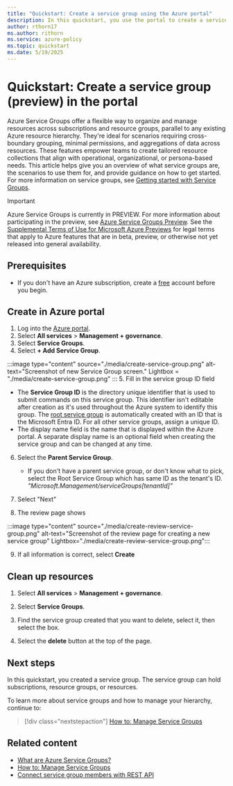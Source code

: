 ```yaml
---
title: "Quickstart: Create a service group using the Azure portal"
description: In this quickstart, you use the portal to create a service group to organize your resources.
author: rthorn17
ms.author: rithorn
ms.service: azure-policy
ms.topic: quickstart  
ms.date: 5/19/2025
---
```



# Quickstart: Create a service group (preview) in the portal
 
Azure Service Groups offer a flexible way to organize and manage resources across subscriptions and resource groups, parallel to any existing Azure resource hierarchy. They're ideal for scenarios requiring cross-boundary grouping, minimal permissions, and aggregations of data across resources. These features empower teams to create tailored resource collections that align with operational, organizational, or persona-based needs. This article helps give you an overview of what service groups are, the scenarios to use them for, and provide guidance on how to get started. For more information on service groups, see [Getting started with Service Groups](overview.md).

> [!IMPORTANT]
> Azure Service Groups is currently in PREVIEW. 
> For more information about participating in the preview, see [Azure Service Groups Preview](https://aka.ms/ServiceGroups/PreviewSignup).
> See the [Supplemental Terms of Use for Microsoft Azure Previews](https://azure.microsoft.com/support/legal/preview-supplemental-terms/) for legal terms that apply to Azure features that are in beta, preview, or otherwise not yet released into general availability.

## Prerequisites

- If you don't have an Azure subscription, create a [free](https://azure.microsoft.com/free/)
  account before you begin.

## Create in Azure portal

1. Log into the [Azure portal](https://portal.azure.com).
2. Select **All services** > **Management + governance**.
3. Select **Service Groups**.
4. Select **+ Add Service Group**.
    
:::image type="content" source="./media/create-service-group.png" alt-text="Screenshot of new Service Group screen." Lightbox = "./media/create-service-group.png" :::
5. Fill in the service group ID field

   * The **Service Group ID** is the directory unique identifier that is used to submit commands
         on this service group. This identifier isn't editable after creation as it's used throughout
         the Azure system to identify this group. The
         [root service group](./overview.md#the-root-service-group) is
         automatically created with an ID that is the Microsoft Entra ID. For all other
         service groups, assign a unique ID.
   * The display name field is the name that is displayed within the Azure portal. A separate
         display name is an optional field when creating the service group and can be changed at any time.
6. Select the **Parent Service Group**. 
    
   * If you don't have a parent service group, or don't know what to pick, select the Root Service Group which has same ID as the tenant's ID. _"Microsoft.Management/serviceGroups[tenantId]"_

7. Select "Next" 
8. The review page shows

:::image type="content" source="./media/create-review-service-group.png" alt-text="Screenshot of the review page for creating a new service group" Lightbox="./media/create-review-service-group.png":::

9. If all information is correct, select **Create**

## Clean up resources

1. Select **All services** > **Management + governance**.

1. Select **Service Groups**.

1. Find the service group created that you want to delete, select it, then select the box. 

1. Select the **delete** button at the top of the page.  

## Next steps

In this quickstart, you created a service group. The service group can hold subscriptions, resource groups, or resources.

To learn more about service groups and how to manage your hierarchy, continue to:

> [!div class="nextstepaction"]
> [How to: Manage Service Groups](manage-service-groups.md)

## Related content
* [What are Azure Service Groups?](overview.md)
* [How to: Manage Service Groups](manage-service-groups.md)
* [Connect service group members with REST API](create-service-group-member-rest-api.md)
